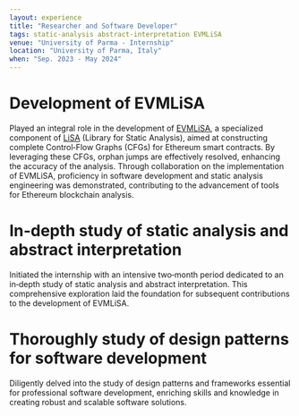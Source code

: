 ```yaml
---
layout: experience
title: "Researcher and Software Developer"
tags: static-analysis abstract-interpretation EVMLiSA
venue: "University of Parma - Internship"
location: "University of Parma, Italy"
when: "Sep. 2023 ‑ May 2024"
---
```


# Development of EVMLiSA
Played an integral role in the development of [EVMLiSA](https://github.com/lisa-analyzer/evm-lisa), a specialized component of [LiSA](https://github.com/lisa-analyzer/lisa) (Library for Static Analysis), aimed at constructing complete Control‑Flow Graphs (CFGs) for Ethereum smart contracts. By leveraging these CFGs, orphan jumps are effectively resolved, enhancing the accuracy of the analysis. Through collaboration on the implementation of EVMLiSA, proficiency in software development and static analysis engineering was demonstrated, contributing to the advancement of tools for Ethereum blockchain analysis.

# In‑depth study of static analysis and abstract interpretation
Initiated the internship with an intensive two‑month period dedicated to an in‑depth study of static analysis and abstract interpretation. This comprehensive exploration laid the foundation for subsequent contributions to the development of EVMLiSA.

# Thoroughly study of design patterns for software development
Diligently delved into the study of design patterns and frameworks essential for professional software development, enriching skills and knowledge in creating robust and scalable software solutions.
